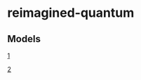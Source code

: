 # reimagined-quantum
## Models

[1](http://www.waveshare.com/ft232-usb-uart-board-type-a.htm)

[2](http://www.robotshop.com/en/cytron-usb-uart-converter.html)
